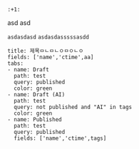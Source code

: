 `:+1:`



asd
asd

`asdasdasd`
`asdasdasssssasdd`

```obsilist
title: 제목ㅁㄴㅁㄴㅇㅁㅇㄴㅇ
fields: ['name','ctime',aa]
tabs:
- name: Draft
  path: test
  query: published
  color: green
- name: Draft (AI)
  path: test
  query: not published and "AI" in tags
  color: green
- name: Published
  path: test
  query: published
  fields: ['name','ctime',tags]
```
